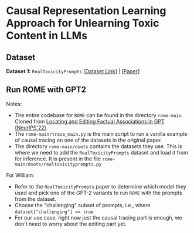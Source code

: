 # Causal Representation Learning Approach for Unlearning Toxic Content in LLMs

## Dataset

**Dataset 1:** `RealToxicityPrompts` [[Dataset Link](https://huggingface.co/datasets/allenai/real-toxicity-prompts)] | [[Paper](https://arxiv.org/pdf/2009.11462)]

## Run ROME with GPT2

Notes:

- The entire codebase for `ROME` can be found in the directory `rome-main`. Cloned from [Locating and Editing Factual Associations in GPT (NeurIPS'22)](https://arxiv.org/pdf/2202.05262).
- The `rome-main/trace_main.py` is the main script to run a vanilla example of causal tracing on one of the datasets in the original paper.
- The directory `rome-main/dsets` contains the datasets they use. This is where we need to add the `RealToxicityPrompts` dataset and load it from for inference. It is present in the file `rome-main/dsets/realtoxicityprompts.py`

For William:

- Refer to the `RealToxicityPrompts` paper to determine which model they used and pick one of the GPT-2 variants to run `ROME` with the prompts from the dataset.
- Choose the "challenging" subset of prompts, i.e., where `dataset["challenging"] == true`
- For our use case, right now just the causal tracing part is enough, we don't need to worry about the editing part yet.